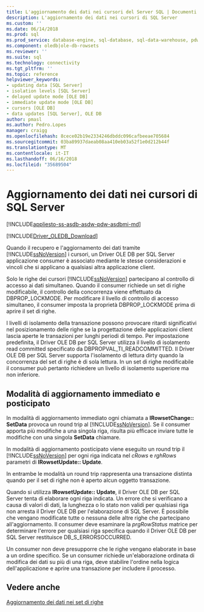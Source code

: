 ```yaml
---
title: L'aggiornamento dei dati nei cursori del Server SQL | Documenti Microsoft
description: L'aggiornamento dei dati nei cursori di SQL Server
ms.custom: ''
ms.date: 06/14/2018
ms.prod: sql
ms.prod_service: database-engine, sql-database, sql-data-warehouse, pdw
ms.component: oledb|ole-db-rowsets
ms.reviewer: ''
ms.suite: sql
ms.technology: connectivity
ms.tgt_pltfrm: ''
ms.topic: reference
helpviewer_keywords:
- updating data [SQL Server]
- isolation levels [SQL Server]
- delayed update mode [OLE DB]
- immediate update mode [OLE DB]
- cursors [OLE DB]
- data updates [SQL Server], OLE DB
author: pmasl
ms.author: Pedro.Lopes
manager: craigg
ms.openlocfilehash: 8cece02b19e2334246dbddc096cafbeeae705684
ms.sourcegitcommit: 03ba89937daeab08aa410eb03a52f1e0d212b44f
ms.translationtype: MT
ms.contentlocale: it-IT
ms.lasthandoff: 06/16/2018
ms.locfileid: "35689504"
---
```

# <a name="updating-data-in-sql-server-cursors"></a>Aggiornamento dei dati nei cursori di SQL Server
[!INCLUDE[appliesto-ss-asdb-asdw-pdw-asdbmi-md](../../../includes/appliesto-ss-asdb-asdw-pdw-asdbmi-md.md)]

[!INCLUDE[Driver_OLEDB_Download](../../../includes/driver_oledb_download.md)]

  Quando il recupero e l'aggiornamento dei dati tramite [!INCLUDE[ssNoVersion](../../../includes/ssnoversion-md.md)] i cursori, un Driver OLE DB per SQL Server applicazione consumer è associato mediante le stesse considerazioni e vincoli che si applicano a qualsiasi altra applicazione client.  
  
 Solo le righe dei cursori [!INCLUDE[ssNoVersion](../../../includes/ssnoversion-md.md)] partecipano al controllo di accesso ai dati simultaneo. Quando il consumer richiede un set di righe modificabile, il controllo della concorrenza viene effettuato da DBPROP_LOCKMODE. Per modificare il livello di controllo di accesso simultaneo, il consumer imposta la proprietà DBPROP_LOCKMODE prima di aprire il set di righe.  
  
 I livelli di isolamento della transazione possono provocare ritardi significativi nel posizionamento delle righe se la progettazione delle applicazioni client lascia aperte le transazioni per lunghi periodi di tempo. Per impostazione predefinita, il Driver OLE DB per SQL Server utilizza il livello di isolamento read committed specificato da DBPROPVAL_TI_READCOMMITTED. Il Driver OLE DB per SQL Server supporta l'isolamento di lettura dirty quando la concorrenza del set di righe è di sola lettura. In un set di righe modificabile il consumer può pertanto richiedere un livello di isolamento superiore ma non inferiore.  
  
## <a name="immediate-and-delayed-update-modes"></a>Modalità di aggiornamento immediato e posticipato  
 In modalità di aggiornamento immediato ogni chiamata a **IRowsetChange:: SetData** provoca un round trip al [!INCLUDE[ssNoVersion](../../../includes/ssnoversion-md.md)]. Se il consumer apporta più modifiche a una singola riga, risulta più efficace inviare tutte le modifiche con una singola **SetData** chiamare.  
  
 In modalità di aggiornamento posticipato viene eseguito un round trip il [!INCLUDE[ssNoVersion](../../../includes/ssnoversion-md.md)] per ogni riga indicata nel *cRows* e *rghRows* parametri di **IRowsetUpdate:: Update**.  
  
 In entrambe le modalità un round trip rappresenta una transazione distinta quando per il set di righe non è aperto alcun oggetto transazione.  
  
 Quando si utilizza **IRowsetUpdate:: Update**, il Driver OLE DB per SQL Server tenta di elaborare ogni riga indicata. Un errore che si verificano a causa di valori di dati, la lunghezza o lo stato non validi per qualsiasi riga non arresta il Driver OLE DB per l'elaborazione di SQL Server. È possibile che vengano modificate tutte o nessuna delle altre righe che partecipano all'aggiornamento. Il consumer deve esaminare la *prgRowStatus* matrice per determinare l'errore per qualsiasi riga specifica quando il Driver OLE DB per SQL Server restituisce DB_S_ERRORSOCCURRED.  
  
 Un consumer non deve presupporre che le righe vengano elaborate in base a un ordine specifico. Se un consumer richiede un'elaborazione ordinata di modifica dei dati su più di una riga, deve stabilire l'ordine nella logica dell'applicazione e aprire una transazione per includere il processo.  
  
## <a name="see-also"></a>Vedere anche  
 [Aggiornamento dei dati nei set di righe](../../oledb/ole-db-rowsets/updating-data-in-rowsets.md)  
  
  

